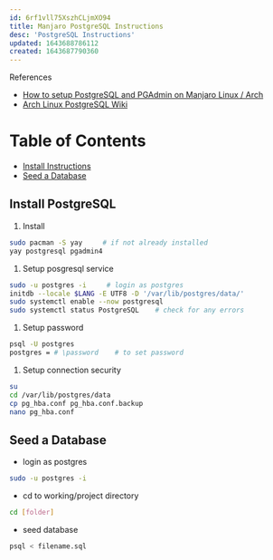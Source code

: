 ```yaml
---
id: 6rf1vll75XszhCLjmXO94
title: Manjaro PostgreSQL Instructions
desc: 'PostgreSQL Instructions'
updated: 1643688786112
created: 1643687790360
---
```


References

- [How to setup PostgreSQL and PGAdmin on Manjaro Linux / Arch](https://dev.to/tusharsadhwani/how-to-setup-postgresql-on-manjaro-linux-arch-412l)
- [Arch Linux PostgreSQL Wiki](https://wiki.archlinux.org/title/PostgreSQL)

# Table of Contents

- [Install Instructions](#install-instructions)
- [Seed a Database](#seed-a-database)

## Install PostgreSQL

1. Install

```bash
sudo pacman -S yay     # if not already installed
yay postgresql pgadmin4
```

1. Setup posgresql service

```bash
sudo -u postgres -i     # login as postgres
initdb --locale $LANG -E UTF8 -D '/var/lib/postgres/data/'
sudo systemctl enable --now postgresql
sudo systemctl status PostgreSQL    # check for any errors
```

1. Setup password

```bash
psql -U postgres
postgres = # \password    # to set password
```

1. Setup connection security

```bash
su
cd /var/lib/postgres/data
cp pg_hba.conf pg_hba.conf.backup
nano pg_hba.conf
```

## Seed a Database

- login as postgres

```bash
sudo -u postgres -i
```

- cd to working/project directory

```bash
cd [folder]
```

- seed database

```bash
psql < filename.sql
```
